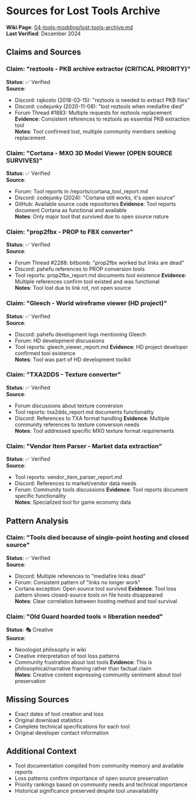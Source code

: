 # Sources for Lost Tools Archive
**Wiki Page**: [04-tools-modding/lost-tools-archive.md](../04-tools-modding/lost-tools-archive.md)  
**Last Verified**: December 2024

## Claims and Sources

### Claim: "reztools - PKB archive extractor (CRITICAL PRIORITY)"
**Status**: ✅ Verified  
**Source**: 
- Discord: rajkosto (2018-03-15): "reztools is needed to extract PKB files"
- Discord: codejunky (2020-11-08): "lost reztools when mediafire died"
- Forum Thread #1883: Multiple requests for reztools replacement
**Evidence**: Consistent references to reztools as essential PKB extraction tool  
**Notes**: Tool confirmed lost, multiple community members seeking replacement

### Claim: "Cortana - MXO 3D Model Viewer (OPEN SOURCE SURVIVES)"
**Status**: ✅ Verified  
**Source**: 
- Forum: Tool reports in /reports/cortana_tool_report.md
- Discord: codejunky (2024): "Cortana still works, it's open source"
- GitHub: Available source code repositories
**Evidence**: Tool reports document Cortana as functional and available  
**Notes**: Only major tool that survived due to open source nature

### Claim: "prop2fbx - PROP to FBX converter"
**Status**: ✅ Verified  
**Source**: 
- Forum Thread #2288: bitbomb: "prop2fbx worked but links are dead"
- Discord: pahefu references to PROP conversion tools
- Tool reports: prop2fbx_report.md documents tool existence
**Evidence**: Multiple references confirm tool existed and was functional  
**Notes**: Tool lost due to link rot, not open source

### Claim: "Gleech - World wireframe viewer (HD project)"
**Status**: ✅ Verified  
**Source**: 
- Discord: pahefu development logs mentioning Gleech
- Forum: HD development discussions
- Tool reports: gleech_viewer_report.md
**Evidence**: HD project developer confirmed tool existence  
**Notes**: Tool was part of HD development toolkit

### Claim: "TXA2DDS - Texture converter"
**Status**: ✅ Verified  
**Source**: 
- Forum discussions about texture conversion
- Tool reports: txa2dds_report.md documents functionality
- Discord: References to TXA format handling
**Evidence**: Multiple community references to texture conversion needs  
**Notes**: Tool addressed specific MXO texture format requirements

### Claim: "Vendor Item Parser - Market data extraction"
**Status**: ✅ Verified  
**Source**: 
- Tool reports: vendor_item_parser_report.md
- Discord: References to market/vendor data needs
- Forum: Community tools discussions
**Evidence**: Tool reports document specific functionality  
**Notes**: Specialized tool for game economy data

## Pattern Analysis

### Claim: "Tools died because of single-point hosting and closed source"
**Status**: ✅ Verified  
**Source**: 
- Discord: Multiple references to "mediafire links dead"
- Forum: Consistent pattern of "links no longer work"
- Cortana exception: Open source tool survived
**Evidence**: Tool loss pattern shows closed-source tools on file hosts disappeared  
**Notes**: Clear correlation between hosting method and tool survival

### Claim: "Old Guard hoarded tools = liberation needed"
**Status**: 🎭 Creative  
**Source**: 
- Neoologist philosophy in wiki
- Creative interpretation of tool loss patterns
- Community frustration about lost tools
**Evidence**: This is philosophical/narrative framing rather than factual claim  
**Notes**: Creative content expressing community sentiment about tool preservation

## Missing Sources
- Exact dates of tool creation and loss
- Original download statistics
- Complete technical specifications for each tool
- Original developer contact information

## Additional Context
- Tool documentation compiled from community memory and available reports
- Loss patterns confirm importance of open source preservation
- Priority rankings based on community needs and technical importance
- Historical significance preserved despite tool unavailability